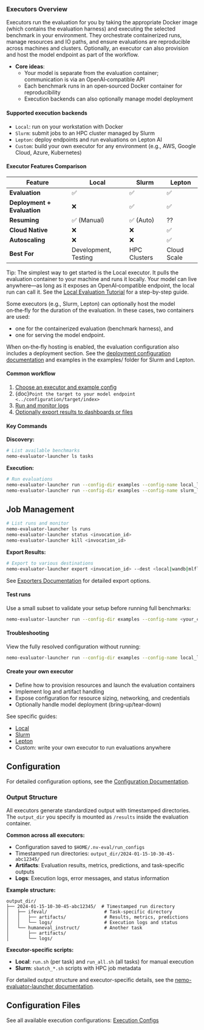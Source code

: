 ### Executors Overview

Executors run the evaluation for you by taking the appropriate Docker image (which contains the evaluation harness) and executing the selected benchmark in your environment. They orchestrate containerized runs, manage resources and IO paths, and ensure evaluations are reproducible across machines and clusters. Optionally, an executor can also provision and host the model endpoint as part of the workflow.

- **Core ideas**:
  - Your model is separate from the evaluation container; communication is via an OpenAI‑compatible API
  - Each benchmark runs in an open‑sourced Docker container for reproducibility
  - Execution backends can also optionally manage model deployment

#### Supported execution backends
- `Local`: run on your workstation with Docker
- `Slurm`: submit jobs to an HPC cluster managed by Slurm
- `Lepton`: deploy endpoints and run evaluations on Lepton AI
- `Custom`: build your own executor for any environment (e.g., AWS, Google Cloud, Azure, Kubernetes)

#### Executor Features Comparison

| Feature | Local | Slurm | Lepton |
|---------|-------|-------|--------|
| **Evaluation** | ✅ | ✅ | ✅ |
| **Deployment + Evaluation** | ❌ | ✅ | ✅ |
| **Resuming** | ✅ (Manual) | ✅ (Auto) | ?? |
| **Cloud Native** | ❌ | ❌ | ✅ |
| **Autoscaling** | ❌ | ❌ | ✅ |
| **Best For** | Development, Testing | HPC Clusters | Cloud Scale |

Tip: The simplest way to get started is the Local executor. It pulls the evaluation container to your machine and runs it locally. Your model can live anywhere—as long as it exposes an OpenAI‑compatible endpoint, the local run can call it. See the [Local Evaluation Tutorial](../tutorials/local-evaluation-of-existing-endpoint.md) for a step-by-step guide.

Some executors (e.g., Slurm, Lepton) can optionally host the model on‑the‑fly for the duration of the evaluation. In these cases, two containers are used:
- one for the containerized evaluation (benchmark harness), and
- one for serving the model endpoint.

When on‑the‑fly hosting is enabled, the evaluation configuration also includes a deployment section. See the [deployment configuration documentation](../configuration/deployment/index.md) and examples in the examples/ folder for Slurm and Lepton.

#### Common workflow
1. [Choose an executor and example config](../configuration/index.md)
2. {doc}`Point the target to your model endpoint <../configuration/target/index>`
3. [Run and monitor logs](#job-management)
4. [Optionally export results to dashboards or files](../exporters/overview.md)

#### Key Commands

**Discovery:**
```bash
# List available benchmarks
nemo-evaluator-launcher ls tasks
```

**Execution:**
```bash
# Run evaluations
nemo-evaluator-launcher run --config-dir examples --config-name local_llama_3_1_8b_instruct
nemo-evaluator-launcher run --config-dir examples --config-name slurm_llama_3_1_8b_instruct
```

## Job Management
```bash
# List runs and monitor
nemo-evaluator-launcher ls runs
nemo-evaluator-launcher status <invocation_id>
nemo-evaluator-launcher kill <invocation_id>
```

**Export Results:**
```bash
# Export to various destinations
nemo-evaluator-launcher export <invocation_id> --dest <local|wandb|mlflow|gsheets>
```
See [Exporters Documentation](../exporters/overview.md) for detailed export options.

#### Test runs
Use a small subset to validate your setup before running full benchmarks:
```bash
nemo-evaluator-launcher run --config-dir examples --config-name <your_config> -o +config.params.limit_samples=10
```

#### Troubleshooting

View the fully resolved configuration without running:
```bash
nemo-evaluator-launcher run --config-dir examples --config-name local_llama_3_1_8b_instruct --dry-run
```

#### Create your own executor
- Define how to provision resources and launch the evaluation containers
- Implement log and artifact handling
- Expose configuration for resource sizing, networking, and credentials
- Optionally handle model deployment (bring‑up/tear‑down)

See specific guides:
- [Local](local.md)
- [Slurm](slurm.md)
- [Lepton](lepton.md)
- Custom: write your own executor to run evaluations anywhere

## Configuration

For detailed configuration options, see the [Configuration Documentation](../configuration/index.md).




### Output Structure

All executors generate standardized output with timestamped directories. The `output_dir` you specify is mounted as `/results` inside the evaluation container.

**Common across all executors:**
- Configuration saved to `$HOME/.nv-eval/run_configs`
- Timestamped run directories: `output_dir/2024-01-15-10-30-45-abc12345/`
- **Artifacts**: Evaluation results, metrics, predictions, and task-specific outputs
- **Logs**: Execution logs, error messages, and status information

**Example structure:**
```
output_dir/
├── 2024-01-15-10-30-45-abc12345/  # Timestamped run directory
│   ├── ifeval/                     # Task-specific directory
│   │   ├── artifacts/              # Results, metrics, predictions
│   │   └── logs/                   # Execution logs and status
│   └── humaneval_instruct/         # Another task
│       ├── artifacts/
│       └── logs/
```

**Executor-specific scripts:**
- **Local**: `run.sh` (per task) and `run_all.sh` (all tasks) for manual execution
- **Slurm**: `sbatch_*.sh` scripts with HPC job metadata

For detailed output structure and executor-specific details, see the [nemo-evaluator-launcher documentation](https://gitlab-master.nvidia.com/dl/JoC/competitive_evaluation/nv-eval-platform/-/tree/main/nemo_evaluator_launcher).

## Configuration Files

See all available execution configurations: [Execution Configs](https://gitlab-master.nvidia.com/dl/JoC/competitive_evaluation/nv-eval-platform/-/tree/main/nemo_evaluator_launcher/src/nemo_evaluator_launcher/configs/execution?ref_type=heads)


